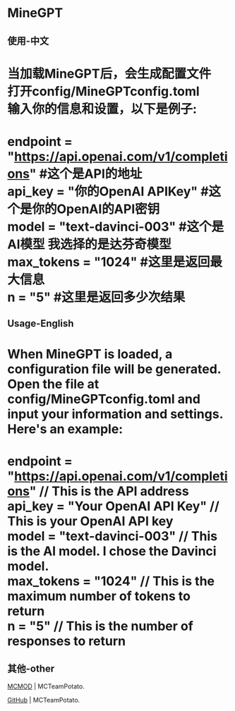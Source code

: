 # MineGPT

## 使用-中文
当加载MineGPT后，会生成配置文件  
打开config/MineGPTconfig.toml  
输入你的信息和设置，以下是例子:  
=======================================  
endpoint = "https://api.openai.com/v1/completions"  #这个是API的地址  
api_key = "你的OpenAI APIKey"  #这个是你的OpenAI的API密钥  
model = "text-davinci-003" #这个是AI模型 我选择的是达芬奇模型  
max_tokens = "1024" #这里是返回最大信息  
n = "5" #这里是返回多少次结果  
=======================================

## Usage-English
When MineGPT is loaded, a configuration file will be generated.   
Open the file at config/MineGPTconfig.toml and input your information and settings. 
Here's an example:  
=======================================  
endpoint = "https://api.openai.com/v1/completions"  // This is the API address  
api_key = "Your OpenAI API Key"  // This is your OpenAI API key  
model = "text-davinci-003" // This is the AI model. I chose the Davinci model.  
max_tokens = "1024"  // This is the maximum number of tokens to return  
n = "5" // This is the number of responses to return  
=======================================  



## 其他-other
[MCMOD](https://www.mcmod.cn/author/28061.html) | MCTeamPotato.

[GitHub](https://github.com/MCTeamPotato) | MCTeamPotato.
